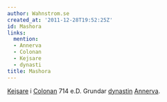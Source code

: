 ```yaml
---
author: Wahnstrom.se
created_at: '2011-12-28T19:52:25Z'
id: Mashora
links:
  mention:
  - Annerva
  - Colonan
  - Kejsare
  - dynasti
title: Mashora
---
```


[Kejsare] i [Colonan] 714 e.D. Grundar [dynastin][] [Annerva].

  [Kejsare]: Kejsare
  [Colonan]: Colonan
  [dynastin]: dynasti
  [Annerva]: Annerva